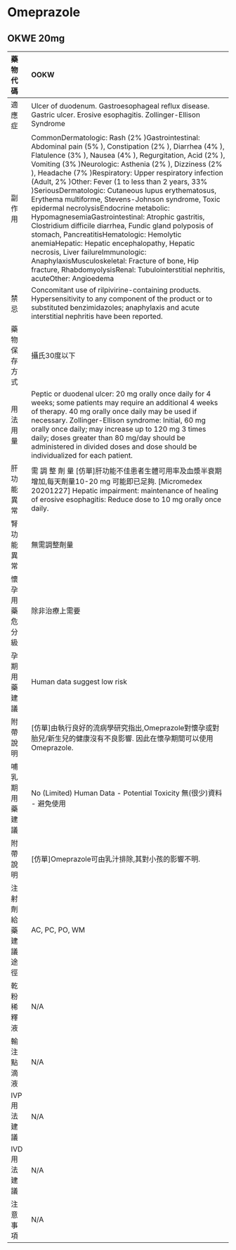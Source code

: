 # Omeprazole

## OKWE 20mg

| 藥物代碼 | OOKW |
| :--- | :--- |
| 適應症 | Ulcer of duodenum. Gastroesophageal reflux disease. Gastric ulcer. Erosive esophagitis. Zollinger-Ellison Syndrome |
| 副作用 | CommonDermatologic: Rash \(2% \)Gastrointestinal: Abdominal pain \(5% \), Constipation \(2% \), Diarrhea \(4% \), Flatulence \(3% \), Nausea \(4% \), Regurgitation, Acid \(2% \), Vomiting \(3% \)Neurologic: Asthenia \(2% \), Dizziness \(2% \), Headache \(7% \)Respiratory: Upper respiratory infection \(Adult, 2% \)Other: Fever \(1 to less than 2 years, 33% \)SeriousDermatologic: Cutaneous lupus erythematosus, Erythema multiforme, Stevens-Johnson syndrome, Toxic epidermal necrolysisEndocrine metabolic: HypomagnesemiaGastrointestinal: Atrophic gastritis, Clostridium difficile diarrhea, Fundic gland polyposis of stomach, PancreatitisHematologic: Hemolytic anemiaHepatic: Hepatic encephalopathy, Hepatic necrosis, Liver failureImmunologic: AnaphylaxisMusculoskeletal: Fracture of bone, Hip fracture, RhabdomyolysisRenal: Tubulointerstitial nephritis, acuteOther: Angioedema |
| 禁忌 | Concomitant use of rilpivirine-containing products. Hypersensitivity to any component of the product or to substituted benzimidazoles; anaphylaxis and acute interstitial nephritis have been reported. |
| 藥物保存方式 | 攝氏30度以下 |
| 用法用量 | Peptic or duodenal ulcer: 20 mg orally once daily for 4 weeks; some patients may require an additional 4 weeks of therapy. 40 mg orally once daily may be used if necessary. Zollinger-Ellison syndrome: Initial, 60 mg orally once daily; may increase up to 120 mg 3 times daily; doses greater than 80 mg/day should be administered in divided doses and dose should be individualized for each patient. |
| 肝功能異常 | 需 調 整 劑 量  \[仿單\]肝功能不佳患者生體可用率及血漿半衰期增加,每天劑量10-20 mg 可能即已足夠. \[Micromedex 20201227\] Hepatic impairment: maintenance of healing of erosive esophagitis: Reduce dose to 10 mg orally once daily. |
| 腎功能異常 | 無需調整劑量 |
| 懷孕用藥危分級 | 除非治療上需要 |
| 孕期用藥建議 | Human data suggest low risk |
| 附帶說明 | \[仿單\]由執行良好的流病學研究指出,Omeprazole對懷孕或對胎兒/新生兒的健康沒有不良影響. 因此在懷孕期間可以使用Omeprazole. |
| 哺乳期用藥建議 | No \(Limited\) Human Data - Potential Toxicity 無\(很少\)資料 - 避免使用 |
| 附帶說明 | \[仿單\]Omeprazole可由乳汁排除,其對小孩的影響不明. |
| 注射劑給藥建議途徑 | AC, PC, PO, WM |
| 乾粉稀釋液 | N/A |
| 輸注點滴液 | N/A |
| IVP 用法建議 | N/A |
| IVD 用法建議 | N/A |
| 注意事項 | N/A |

